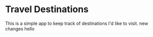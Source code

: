 # Travel Destinations

This is a simple app to keep track of destinations I'd like to visit.
new changes
hello
